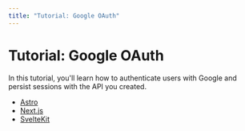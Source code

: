 ```yaml
---
title: "Tutorial: Google OAuth"
---
```


# Tutorial: Google OAuth

In this tutorial, you'll learn how to authenticate users with Google and persist sessions with the API you created.

- [Astro](/tutorials/google-oauth/astro)
- [Next.js](/tutorials/google-oauth/nextjs)
- [SvelteKit](/tutorials/google-oauth/sveltekit)
